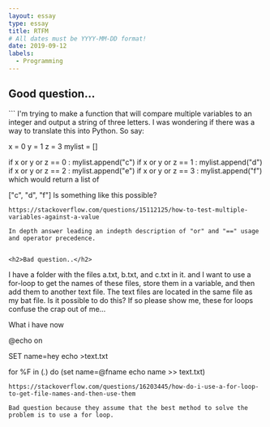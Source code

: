 ```yaml
---
layout: essay
type: essay
title: RTFM
# All dates must be YYYY-MM-DD format!
date: 2019-09-12
labels:
  - Programming
---
```



<h2>Good question...</h2>
```
I'm trying to make a function that will compare multiple variables to an integer and output a string of three letters. I was wondering if there was a way to translate this into Python. So say:

x = 0
y = 1
z = 3
mylist = []

if x or y or z == 0 :
    mylist.append("c")
if x or y or z == 1 :
    mylist.append("d")
if x or y or z == 2 :
    mylist.append("e")
if x or y or z == 3 : 
    mylist.append("f")
which would return a list of

["c", "d", "f"]
Is something like this possible?
```
https://stackoverflow.com/questions/15112125/how-to-test-multiple-variables-against-a-value

In depth answer leading an indepth description of "or" and "==" usage and operator precedence. 


<h2>Bad question..</h2>
```
I have a folder with the files a.txt, b.txt, and c.txt in it. and I want to use a for-loop to get the names of these files, store them in a variable, and then add them to another text file. The text files are located in the same file as my bat file. Is it possible to do this? If so please show me, these for loops confuse the crap out of me...

What i have now

  @echo on

  SET name=hey
  echo >text.txt

  for %F in (*.*) do (set name=@fname
  echo name >> text.txt)
  ```
  https://stackoverflow.com/questions/16203445/how-do-i-use-a-for-loop-to-get-file-names-and-then-use-them
  
  Bad question because they assume that the best method to solve the problem is to use a for loop.
  
  
